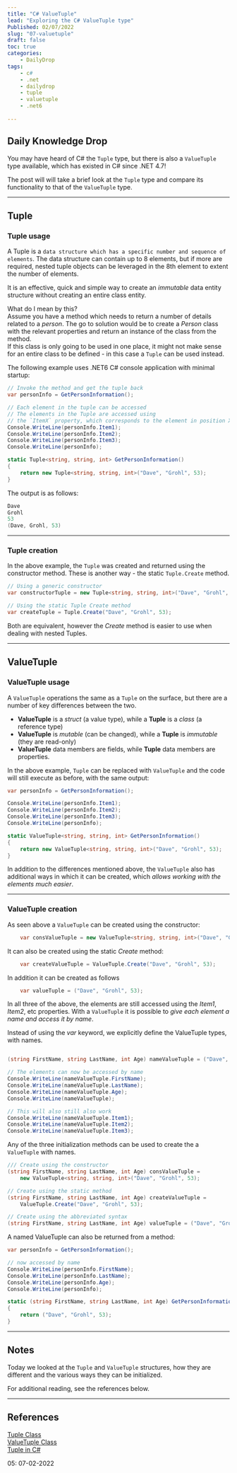 ```yaml
---
title: "C# ValueTuple"
lead: "Exploring the C# ValueTuple type"
Published: 02/07/2022
slug: "07-valuetuple"
draft: false
toc: true
categories:
    - DailyDrop
tags:
    - c#
    - .net
    - dailydrop
    - tuple
    - valuetuple
    - .net6
    
---
```


## Daily Knowledge Drop

You may have heard of C# the `Tuple` type, but there is also a `ValueTuple` type available, which has existed in C# since .NET 4.7!

The post will will take a brief look at the `Tuple` type and compare its functionality to that of the `ValueTuple` type.

---

## Tuple

### Tuple usage

A Tuple is a `data structure which has a specific number and sequence of elements`. The data structure can contain up to 8 elements, but if more are required, nested tuple objects can be leveraged in the 8th element to extent the number of elements.

It is an effective, quick and simple way to create an _immutable_ data entity structure without creating an entire class entity. 

What do I mean by this?  
Assume you have a method which needs to return a number of details related to a _person_. The go to solution would be to create a _Person_ class with the relevant properties and return an instance of the class from the method.  
If this class is only going to be used in one place, it might not make sense for an entire class to be defined - in this case a `Tuple` can be used instead.

The following example uses .NET6 C# console application with minimal startup:

``` csharp
// Invoke the method and get the tuple back
var personInfo = GetPersonInformation();

// Each element in the tuple can be accessed
// The elements in the Tuple are accessed using 
// the `ItemX` property, which corresponds to the element in position X 
Console.WriteLine(personInfo.Item1);
Console.WriteLine(personInfo.Item2);
Console.WriteLine(personInfo.Item3);
Console.WriteLine(personInfo);

static Tuple<string, string, int> GetPersonInformation()
{
    return new Tuple<string, string, int>("Dave", "Grohl", 53);
}
```

The output is as follows:

``` powershell
Dave
Grohl
53
(Dave, Grohl, 53)
```

---

### Tuple creation

In the above example, the `Tuple` was created and returned using the constructor method. These is another way - the static `Tuple.Create` method.

``` csharp
// Using a generic constructor 
var constructorTuple = new Tuple<string, string, int>("Dave", "Grohl", 53);

// Using the static Tuple Create method
var createTuple = Tuple.Create("Dave", "Grohl", 53);
```

Both are equivalent, however the _Create_ method is easier to use when dealing with nested Tuples.

---

## ValueTuple

### ValueTuple usage

A `ValueTuple` operations the same as a `Tuple` on the surface, but there are a number of key differences between the two.

- **ValueTuple** is a _struct_ (a value type), while a **Tuple** is a _class_ (a reference type)
- **ValueTuple** is _mutable_ (can be changed), while a **Tuple** is _immutable_ (they are read-only)
- **ValueTuple** data members are fields, while **Tuple** data members are properties.

In the above example, `Tuple` can be replaced with `ValueTuple` and the code will still execute as before, with the same output:

``` csharp
var personInfo = GetPersonInformation();

Console.WriteLine(personInfo.Item1);
Console.WriteLine(personInfo.Item2);
Console.WriteLine(personInfo.Item3);
Console.WriteLine(personInfo);

static ValueTuple<string, string, int> GetPersonInformation()
{
    return new ValueTuple<string, string, int>("Dave", "Grohl", 53);
}
```

In addition to the differences mentioned above, the `ValueTuple` also has additional ways in which it can be created, which _allows working with the elements much easier_.

---

### ValueTuple creation

As seen above a `ValueTuple` can be created using the constructor:

``` csharp
    var consValueTuple = new ValueTuple<string, string, int>("Dave", "Grohl", 53);
```

It can also be created using the static _Create_ method:

``` csharp
    var createValueTuple = ValueTuple.Create("Dave", "Grohl", 53);
```

In addition it can be created as follows

``` csharp
    var valueTuple = ("Dave", "Grohl", 53);
```

In all three of the above, the elements are still accessed using the _Item1_, _Item2_, etc properties. With a `ValueTuple` it is possible to _give each element a name and access it by name_.  

Instead of using the _var_ keyword, we explicitly define the ValueTuple types, with names.

``` csharp

(string FirstName, string LastName, int Age) nameValueTuple = ("Dave", "Grohl", 53);

// The elements can now be accessed by name
Console.WriteLine(nameValueTuple.FirstName);
Console.WriteLine(nameValueTuple.LastName);
Console.WriteLine(nameValueTuple.Age);
Console.WriteLine(nameValueTuple);

// This will also still also work
Console.WriteLine(nameValueTuple.Item1);
Console.WriteLine(nameValueTuple.Item2);
Console.WriteLine(nameValueTuple.Item3);

```

Any of the three initialization methods can be used to create the a `ValueTuple` with names.

``` csharp
/// Create using the constructor
(string FirstName, string LastName, int Age) consValueTuple = 
    new ValueTuple<string, string, int>("Dave", "Grohl", 53);

// Create using the static method
(string FirstName, string LastName, int Age) createValueTuple = 
    ValueTuple.Create("Dave", "Grohl", 53);

// Create using the abbreviated syntax
(string FirstName, string LastName, int Age) valueTuple = ("Dave", "Grohl", 53);

```


A named ValueTuple can also be returned from a method:

``` csharp
var personInfo = GetPersonInformation();

// now accessed by name
Console.WriteLine(personInfo.FirstName);
Console.WriteLine(personInfo.LastName);
Console.WriteLine(personInfo.Age);
Console.WriteLine(personInfo);

static (string FirstName, string LastName, int Age) GetPersonInformation()
{
    return ("Dave", "Grohl", 53);
}
```

---

## Notes

Today we looked at the `Tuple` and `ValueTuple` structures, how they are different and the various ways they can be initialized.  

For additional reading, see the references below.

---

## References
[Tuple Class](https://docs.microsoft.com/en-gb/dotnet/api/system.tuple?view=net-6.0)  
[ValueTuple Class](https://docs.microsoft.com/en-us/dotnet/api/system.valuetuple?view=net-6.0)  
[Tuple in C#](https://code-maze.com/csharp-tuple/)


<?# DailyDrop ?>05: 07-02-2022<?#/ DailyDrop ?>